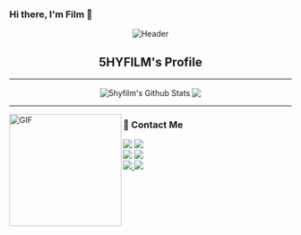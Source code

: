 ### Hi there, I'm Film 👋
<p align="center">
 <img src="https://github.com/5hyfilm/5hyfilm/blob/master/background.png" align="center" alt="Header" />
 <h2 align="center">5HYFILM's Profile</h2>
</p>

---

<p align="center">
<img align="center" src="https://github-readme-stats.vercel.app/api?username=5hyfilm&include_all_commits=true&count_private=true&show_icons=true&line_height=20" alt="5hyfilm's Github Stats">
 <img align="center" src="https://github-readme-stats.vercel.app/api/top-langs/?username=5hyfilm&layout=compact"/>
</p>

---

<img align="left" alt="GIF" src="https://5hyfilm.github.io/img/profile-img.jpg?raw=true" width="200" height="200" />

<p>
  <h3>📩 Contact Me</h3>
  <a href="https://www.facebook.com/waranthornchansawang"><img src="https://img.shields.io/badge/facebook-1778F2.svg?style=for-the-badge&logo=facebook&logoColor=white"/></a>
  <a href="https://www.instagram.com/5hyfilm/"><img src="https://img.shields.io/badge/instagram-E1306C.svg?style=for-the-badge&logo=instagram&logoColor=white"/></a>
 <br>
  <a href="https://www.linkedin.com/in/waranthornchansawang/"><img src="https://img.shields.io/badge/LinkedIn-0077B5?style=for-the-badge&logo=linkedin&logoColor=white"/></a>
  <a href="mailto:waranthorn_c@outlook.com"><img src="https://img.shields.io/badge/Microsoft_Outlook-0078D4?style=for-the-badge&logo=microsoft-outlook&logoColor=white"/>
</a>
 <br> <a href="https://twitter.com/5hyfilm"><img src="https://img.shields.io/badge/Twitter-1DA1F2?style=for-the-badge&logo=twitter&logoColor=white"/>
</a>
   <a href="https://medium.com/@5hyfilm"><img src="https://img.shields.io/badge/Medium-12100E?style=for-the-badge&logo=medium&logoColor=white"/>
</a>
</p>
